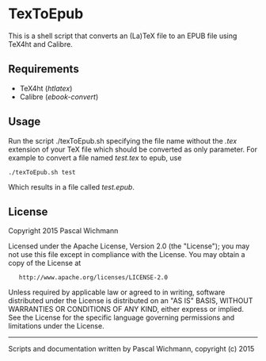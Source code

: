 TexToEpub
=============

This is a shell script that converts an (La)TeX file to an EPUB file using TeX4ht and Calibre.

Requirements
------------

  * TeX4ht (*htlatex*)
  * Calibre (*ebook-convert*)

Usage
-----

Run the script ./texToEpub.sh specifying the file name without the *.tex* extension of your TeX file which should be converted as only parameter. For example to convert a file named *test.tex* to epub, use

    ./texToEpub.sh test

Which results in a file called *test.epub*.

License
-------

Copyright 2015 Pascal Wichmann

   Licensed under the Apache License, Version 2.0 (the "License");
   you may not use this file except in compliance with the License.
   You may obtain a copy of the License at

       http://www.apache.org/licenses/LICENSE-2.0

   Unless required by applicable law or agreed to in writing, software
   distributed under the License is distributed on an "AS IS" BASIS,
   WITHOUT WARRANTIES OR CONDITIONS OF ANY KIND, either express or implied.
   See the License for the specific language governing permissions and
   limitations under the License.


----------------------------

Scripts and documentation written by Pascal Wichmann, copyright (c) 2015
